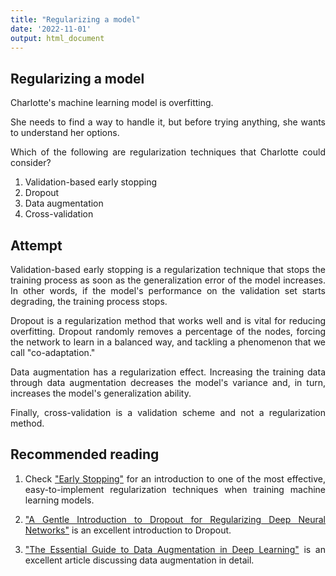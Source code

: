 ```yaml
---
title: "Regularizing a model"
date: '2022-11-01'
output: html_document
---
```


## Regularizing a model

Charlotte's machine learning model is overfitting.

She needs to find a way to handle it, but before trying anything, she wants to understand her options.

Which of the following are regularization techniques that Charlotte could consider?


1. Validation-based early stopping
2. Dropout
3. Data augmentation
4. Cross-validation

## Attempt

Validation-based early stopping is a regularization technique that stops the training process as soon as the generalization error of the model increases. In other words, if the model's performance on the validation set starts degrading, the training process stops.

Dropout is a regularization method that works well and is vital for reducing overfitting. Dropout randomly removes a percentage of the nodes, forcing the network to learn in a balanced way, and tackling a phenomenon that we call "co-adaptation."

Data augmentation has a regularization effect. Increasing the training data through data augmentation decreases the model's variance and, in turn, increases the model's generalization ability.

Finally, cross-validation is a validation scheme and not a regularization method.

## Recommended reading

1. Check ["Early Stopping"](https://articles.bnomial.com/early-stopping) for an introduction to one of the most effective, easy-to-implement regularization techniques when training machine learning models.
2. ["A Gentle Introduction to Dropout for Regularizing Deep Neural Networks"](https://machinelearningmastery.com/dropout-for-regularizing-deep-neural-networks/) is an excellent introduction to Dropout.

3. ["The Essential Guide to Data Augmentation in Deep Learning"](https://www.v7labs.com/blog/data-augmentation-guide) is an excellent article discussing data augmentation in detail.

<style>
body {
text-align: justify}
</style>
